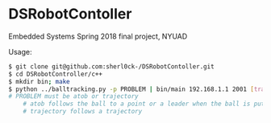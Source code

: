 # DSRobotContoller

Embedded Systems Spring 2018 final project, NYUAD

Usage:

```bash
$ git clone git@github.com:sherl0ck-/DSRobotContoller.git
$ cd DSRobotController/c++
$ mkdir bin; make
$ python ../balltracking.py -p PROBLEM | bin/main 192.168.1.1 2001 [trajectory] 
# PROBLEM must be atob or trajectory
	# atob follows the ball to a point or a leader when the ball is put on it
	# trajectory follows a trajectory
```


